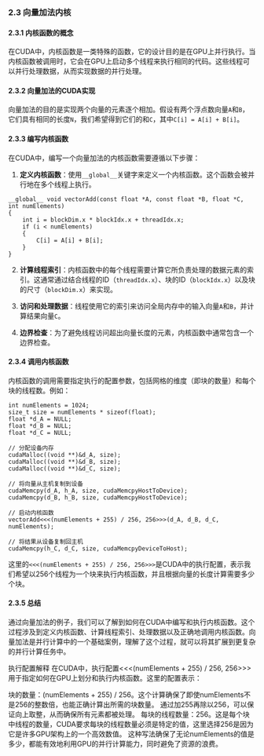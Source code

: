 ### 2.3 向量加法内核


#### 2.3.1 内核函数的概念

在CUDA中，内核函数是一类特殊的函数，它的设计目的是在GPU上并行执行。当内核函数被调用时，它会在GPU上启动多个线程来执行相同的代码。这些线程可以并行处理数据，从而实现数据的并行处理。

#### 2.3.2 向量加法的CUDA实现

向量加法的目的是实现两个向量的元素逐个相加。假设有两个浮点数向量`A`和`B`，它们具有相同的长度`N`，我们希望得到它们的和`C`，其中`C[i] = A[i] + B[i]`。

#### 2.3.3 编写内核函数

在CUDA中，编写一个向量加法的内核函数需要遵循以下步骤：

1. **定义内核函数**：使用`__global__`关键字来定义一个内核函数。这个函数会被并行地在多个线程上执行。

```cuda
__global__ void vectorAdd(const float *A, const float *B, float *C, int numElements)
{
    int i = blockDim.x * blockIdx.x + threadIdx.x;
    if (i < numElements)
    {
        C[i] = A[i] + B[i];
    }
}
```

2. **计算线程索引**：内核函数中的每个线程需要计算它所负责处理的数据元素的索引。这通常通过结合线程的ID（`threadIdx.x`）、块的ID（`blockIdx.x`）以及块的尺寸（`blockDim.x`）来实现。

3. **访问和处理数据**：线程使用它的索引来访问全局内存中的输入向量`A`和`B`，并计算结果向量`C`。

4. **边界检查**：为了避免线程访问超出向量长度的元素，内核函数中通常包含一个边界检查。

#### 2.3.4 调用内核函数

内核函数的调用需要指定执行的配置参数，包括网格的维度（即块的数量）和每个块的线程数。例如：

```cuda
int numElements = 1024;
size_t size = numElements * sizeof(float);
float *d_A = NULL;
float *d_B = NULL;
float *d_C = NULL;

// 分配设备内存
cudaMalloc((void **)&d_A, size);
cudaMalloc((void **)&d_B, size);
cudaMalloc((void **)&d_C, size);

// 将向量从主机复制到设备
cudaMemcpy(d_A, h_A, size, cudaMemcpyHostToDevice);
cudaMemcpy(d_B, h_B, size, cudaMemcpyHostToDevice);

// 启动内核函数
vectorAdd<<<(numElements + 255) / 256, 256>>>(d_A, d_B, d_C, numElements);

// 将结果从设备复制回主机
cudaMemcpy(h_C, d_C, size, cudaMemcpyDeviceToHost);
```

这里的`<<<(numElements + 255) / 256, 256>>>`是CUDA中的执行配置，表示我们希望以256个线程为一个块来执行内核函数，并且根据向量的长度计算需要多少个块。

#### 2.3.5 总结

通过向量加法的例子，我们可以了解到如何在CUDA中编写和执行内核函数。这个过程涉及到定义内核函数、计算线程索引、处理数据以及正确地调用内核函数。向量加法是并行计算中的一个基础案例，理解了这个过程，就可以将其扩展到更复杂的并行计算任务中。


执行配置解释
在CUDA中，执行配置<<<(numElements + 255) / 256, 256>>>用于指定如何在GPU上划分和执行内核函数。这里的配置表示：

块的数量‌：(numElements + 255) / 256。这个计算确保了即使numElements不是256的整数倍，也能正确计算出所需的块数量。
通过加255再除以256，可以保证向上取整，从而确保所有元素都被处理。
每块的线程数量：256。这是每个块中线程的数量，CUDA要求每块的线程数量必须是特定的值，这里选择256是因为它是许多GPU架构上的一个高效数值。
这种写法确保了无论numElements的值是多少，都能有效地利用GPU的并行计算能力，同时避免了资源的浪费。